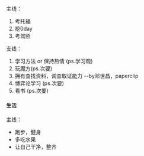 

主线：

1. 考托福
2. 挖0day
3. 考驾照



支线：

1. 学习方法 or 保持热情   (ps.学习观)
2. 玩魔方(ps.次要)
3. 拥有查找资料，调查取证能力 --by邓世昌，paperclip
4. 博弈论学习 (ps.次要)
5. 看书 (ps.次要) 



#### 生活

主线：

+ 跑步，健身
+ 多吃水果
+ 让自己干净，整齐

